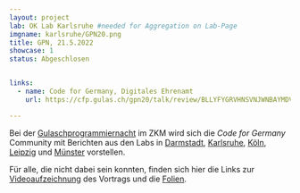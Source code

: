```yaml
---
layout: project
lab: OK Lab Karlsruhe #needed for Aggregation on Lab-Page
imgname: karlsruhe/GPN20.png
title: GPN, 21.5.2022
showcase: 1
status: Abgeschlosen


links:
  - name: Code for Germany, Digitales Ehrenamt
    url: https://cfp.gulas.ch/gpn20/talk/review/BLLYFYGRVHNSVNJWNBAYMDVQSXM3TNKZ

---
```


Bei der [Gulaschprogrammiernacht](https://entropia.de/GPN20) im ZKM wird sich die *Code for Germany* Community mit Berichten aus den Labs in [Darmstadt](https://twitter.com/CodeForDa), [Karlsruhe](https://ok-lab-karlsruhe.de/), [Köln](https://codefor.de/koeln/), [Leipzig](https://codefor.de/leipzig/) und [Münster](https://codeformuenster.org/) vorstellen. 

Für alle, die nicht dabei sein konnten, finden sich hier die Links zur [Videoaufzeichnung](https://media.ccc.de/v/gpn20-79-code-for-germany-open-data-digitales-ehrenamt) des Vortrags und die [Folien](/projects/karlsruhe/gpnTalks2022.pdf). 




<!--
[Twitter](https://twitter.com/hashtag/ka2020opendata)
-->


